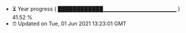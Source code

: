 - ⏳ Year progress { ████████████▁▁▁▁▁▁▁▁▁▁▁▁▁▁▁▁▁▁ } 41.52 %
- ⏰ Updated on Tue, 01 Jun 2021 13:23:01 GMT

